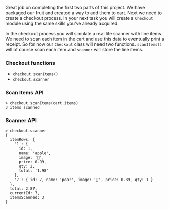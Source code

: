 Great job on completing the first two parts of this project. We have packaged our fruit and created a way to add them to cart. Next we need to create a 
checkout process. In your next task you will create a `Checkout` module using
the same skills you've already acquired.

In the checkout process you will simulate a real life scanner with line items.
We need to scan each item in the cart and use this data to eventually print a receipt. So for now our `Checkout` class will need two functions. `scanItems()` will of course scan each item and `scanner` will store the line items. 

### Checkout functions
* `checkout.scanItems()`
* `checkout.scanner`

### Scan Items API
```
> checkout.scanItems(cart.items)
3 items scanned
```

### Scanner API
```
> checkout.scanner
{
  itemRows: {
    '1': {
      id: 1,
      name: 'apple',
      image: '🍎',
      price: 0.99,
      qty: 2,
      total: '1.98'
    },
    '7': { id: 7, name: 'pear', image: '🍐', price: 0.89, qty: 1 }
  },
  total: 2.87,
  currentId: 7,
  itemsScanned: 3
}
```
